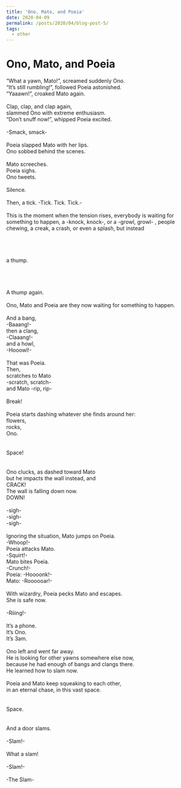 ```yaml
---
title: 'Ono, Mato, and Poeia'
date: 2020-04-09
permalink: /posts/2020/04/blog-post-5/
tags:
  - other
---
```


Ono, Mato, and Poeia
======

“What a yawn, Mato!”, screamed suddenly Ono.
<br />
“It’s still rumbling!”, followed Poeia astonished.
<br />
“Yaaawn!”, croaked Mato again. 
<br />
<br />
Clap, clap, and clap again,
<br />
slammed Ono with extreme enthusiasm.
<br />
“Don’t snuff now!”, whipped Poeia excited.
<br />
<br />
-Smack, smack-
<br />
<br />
Poeia slapped Mato with her lips.
<br />
Ono sobbed behind the scenes.
<br />
<br />
Mato screeches.
<br />
Poeia sighs.
<br />
Ono tweets.
<br />
<br />
Silence.
<br />
<br />
Then, a tick. -Tick. Tick. Tick.-
<br />
<br />
This is the moment when the tension rises, everybody is waiting for something to happen, a -knock, knock-, or a -growl, growl- , people chewing, a creak, a crash, or even a splash, but instead
<br />
<br />
<br />
<br />
<br />
a thump. 
<br />
<br />
<br />
<br />
<br />
A thump again. 
<br />
<br />
Ono, Mato and Poeia are they now waiting for something to happen.
<br />
<br />
And a bang,
<br />
-Baaang!-
<br />
then a clang,
<br />
-Claaang!-
<br />
and a howl,
<br />
-Hooowl!- 
<br />
<br />
That was Poeia.
<br />
Then, 
<br />
scratches to Mato
<br />
-scratch, scratch-
<br />
and Mato -rip, rip- 
<br />
<br />
Break!
<br />
<br />
Poeia starts dashing whatever she finds around her:
<br />
flowers,
<br />
rocks,
<br />
Ono.
<br />
<br />
<br />
Space!
<br />
<br />
<br />
Ono clucks, as dashed toward Mato
<br />
but he impacts the wall instead, and 
<br />
CRACK!
<br />
The wall is falling down now. 
<br />
DOWN!
<br />
<br />
-sigh- 
<br />
-sigh-
<br />
-sigh- 
<br />
<br />
Ignoring the situation, Mato jumps on Poeia.
<br />
-Whoop!-
<br />
Poeia attacks Mato.
<br />
-Squirt!-
<br />
Mato bites Poeia.
<br />
-Crunch!- 
<br />
Poeia: -Hoooonk!-
<br />
Mato: -Roooooar!-
<br />
<br />
With wizardry, Poeia pecks Mato and escapes. 
<br />
She is safe now.
<br />
<br />
-Riiing!- 
<br />
<br />
It’s a phone. 
<br />
It’s Ono.
<br />
It’s 3am. 
<br />
<br />
Ono left and went far away.
<br />
He is looking for other yawns somewhere else now,
<br />
because he had enough of bangs and clangs there.
<br />
He learned how to slam now.
<br />
<br />
Poeia and Mato keep squeaking to each other,
<br />
in an eternal chase, in this vast space.
<br />
<br />
<br />
Space.
<br />
<br />
<br />
And a door slams. 
<br />
<br />
-Slam!- 
<br />
<br />
What a slam!
<br />
<br />
-Slam!- 
<br />
<br />
-The Slam-
